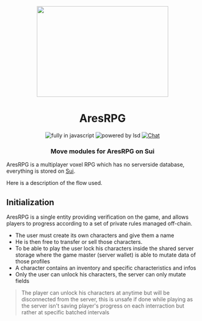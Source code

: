 <p align=center>
  <img src="https://user-images.githubusercontent.com/11330271/208825167-77d7bc78-17d0-4f33-ad35-d108b6fac730.gif" height="237px" width="344"/>
</p>
<h1 align=center>AresRPG</h1>
<p align=center>
  <img src="https://img.shields.io/badge/Made%20with-Javascript-%23f7df1e?style=for-the-badge" alt="fully in javascript"/>
  <img src="https://img.shields.io/badge/Powered%20By-Black%20Magic-blueviolet?style=for-the-badge" alt="powered by lsd"/>
  <a href="https://discord.gg/aresrpg">
    <img src="https://img.shields.io/discord/265104803531587584.svg?logo=discord&style=for-the-badge" alt="Chat"/>
  </a>
</p>
<h3 align=center>Move modules for AresRPG on Sui</h3>

AresRPG is a multiplayer voxel RPG which has no serverside database, everything
is stored on [Sui](https://sui.io/).

Here is a description of the flow used.

## Initialization

AresRPG is a single entity providing verification on the game, and allows players
to progress according to a set of private rules managed off-chain.

- The user must create its own characters and give them a name
- He is then free to transfer or sell those characters.
- To be able to play the user lock his characters inside the shared server storage where the game master (server wallet) is able to mutate data of those profiles
- A character contains an inventory and specific characteristics and infos
- Only the user can unlock his characters, the server can only mutate fields

> The player can unlock his characters at anytime but will be disconnected from the server, this is unsafe if done while playing as the server isn't saving player's progress on each interraction but rather at specific batched intervals
